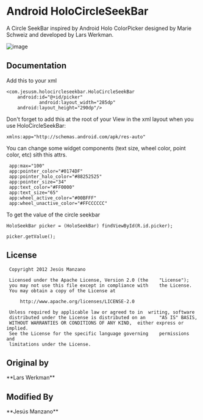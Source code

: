 <h1>Android HoloCircleSeekBar</h1>

A Circle SeekBar inspired by Android Holo ColorPicker designed by Marie Schweiz and developed by Lars Werkman.

![image](https://lh4.googleusercontent.com/-nNIvt3_fjgE/UP8tiKd-7qI/AAAAAAAAAuY/esuQXaicKsg/s514/scree.png)


<h2>Documentation</h2>
Add this to your xml

	<com.jesusm.holocircleseekbar.HoloCircleSeekBar
        android:id="@+id/picker"
                android:layout_width="285dp"
        android:layout_height="290dp"/>

Don't forget to add this at the root of your View in the xml layout when you use HoloCircleSeekBar:

	xmlns:app="http://schemas.android.com/apk/res-auto"
        
You can change some widget components (text size, wheel color, point color, etc) sith this attrs.
 
 	 app:max="100"
     app:pointer_color="#0174DF"
     app:pointer_halo_color="#88252525"
     app:pointer_size="34"
     app:text_color="#FF0000"
     app:text_size="65"
     app:wheel_active_color="#00BFFF"
     app:wheel_unactive_color="#FFCCCCCC" 

To get the value of the circle seekbar

	HoloSeekBar picker = (HoloSeekBar) findViewById(R.id.picker);
	
	picker.getValue();
	
<H2>License</H2>
	
 	 Copyright 2012 Jesús Manzano
 	
 	 Licensed under the Apache License, Version 2.0 (the 	"License");
 	 you may not use this file except in compliance with 	the License.
 	 You may obtain a copy of the License at
 	
 	     http://www.apache.org/licenses/LICENSE-2.0
 	
 	 Unless required by applicable law or agreed to in 	writing, software
	 distributed under the License is distributed on an 	"AS IS" BASIS,
 	 WITHOUT WARRANTIES OR CONDITIONS OF ANY KIND, 	either express or implied.
 	 See the License for the specific language governing 	permissions and
 	 limitations under the License.
 	
 	
<h2>Original by</h2>
**Lars Werkman**

<h2>Modified By</h2>
**Jesús Manzano**
